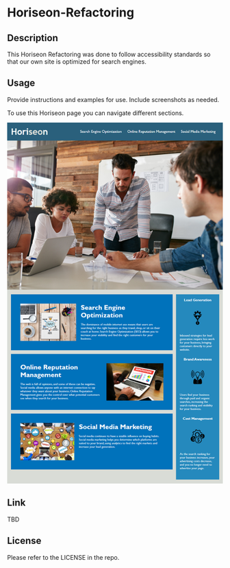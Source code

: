 # Horiseon-Refactoring
## Description

This Horiseon Refactoring was done to follow accessibility standards so that our own site is optimized for search engines.

## Usage

Provide instructions and examples for use. Include screenshots as needed.

To use this Horiseon page you can navigate different sections.

![Screenshot](assets/images/screenshot.png)

## Link

TBD

## License

Please refer to the LICENSE in the repo.
